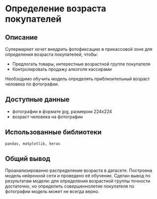 # Определение возраста покупателей

## Описание

Супермаркет хочет внедрить фотофиксацию в прикассовой зоне для определения возраста покупателей, чтобы:
- Предлогать товары, интерестные возрастной группе покупателя
- Контролировать продажу алкоголя кассирами

Необзодимо обучить модель определять приблизительный возраст человека по фотографии.

## Доступные данные

- фотографии в формате jpg, размером 224x224
- возраст человека на фотографии

## Использованные библиотеки

`pandas, matplotlib, keras`

## Общий вывод

Проанализированно распределение возраста в датасете. Построена модель нейронной сети и проведено её обучение.
Сделан вывод по результатам модели: для определения возрастной группы точности достаточно, но определить совершеннолетие покупателя по фотографии модель может не всегда верно.